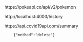  <p>https://pokeapi.co/api/v2/pokemon</p>
        <p>http://localhost:4000/history</p>
        <p>https://api.covid19api.com/summary</p>

        {"method":"delete"}